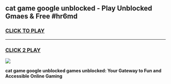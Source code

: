 
## cat game google unblocked - Play Unblocked Gmaes & Free #hr6md
<h3>
<a href="https://news.freeplayer.one?title=cat_game_google_unblocked&ref=26F">CLICK TO PLAY</a></h3>
<hr>

<h3>
<a href="https://news.freeplayer.one?title=cat_game_google_unblocked&ref=26F">CLICK 2 PLAY</a>
  
</h3>

<a href="https://news.freeplayer.one?title=cat_game_google_unblocked&ref=26F/"><img src="https://clearcache.store/games.png"></a>


**cat game google unblocked games unblocked: Your Gateway to Fun and Accessible Online Gaming**

